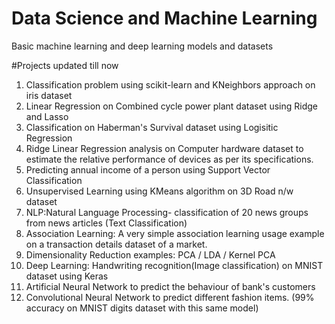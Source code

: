 # Data Science and Machine Learning
Basic machine learning and deep learning models and datasets

#Projects updated till now
1. Classification problem using scikit-learn and KNeighbors approach on iris dataset
2. Linear Regression on Combined cycle power plant dataset using Ridge and Lasso
3. Classification on Haberman's Survival dataset using Logisitic Regression
4. Ridge Linear Regression analysis on Computer hardware dataset to estimate the relative performance of devices
   as per its specifications.
5. Predicting annual income of a person using Support Vector Classification
6. Unsupervised Learning using KMeans algorithm on 3D Road n/w dataset
7. NLP:Natural Language Processing- classification of 20 news groups from news articles (Text Classification)
8. Association Learning: A very simple association learning usage example on a transaction details dataset of a market.
9. Dimensionality Reduction examples: PCA / LDA / Kernel PCA
10. Deep Learning: Handwriting recognition(Image classification) on  MNIST dataset using Keras
11. Artificial Neural Network to predict the behaviour of bank's customers
12. Convolutional Neural Network to predict different fashion items. (99% accuracy on MNIST digits dataset with this same model)